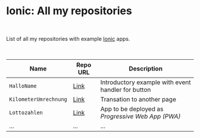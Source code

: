 # Ionic: All my repositories #

<br>

List of all my repositories with example [Ionic](https://ionicframework.com/) apps.

<br>

| Name | Repo URL | Description |
| ---- | -------- | ----------- |
| `HalloName` | [Link](https://github.com/MDecker-MobileComputing/Ionic_HalloName) | Introductory example with event handler for button |
| `KilometerUmrechnung` | [Link](https://github.com/MDecker-MobileComputing/Ionic_KilometerUmrechnung) | Transation to another page |
| `Lottozahlen` | [Link](https://github.com/MDecker-MobileComputing/Ionic_Lottozahlen) | App to be deployed as *Progressive Web App (PWA)* |
| ...  | ...      | ...         |

<br>

